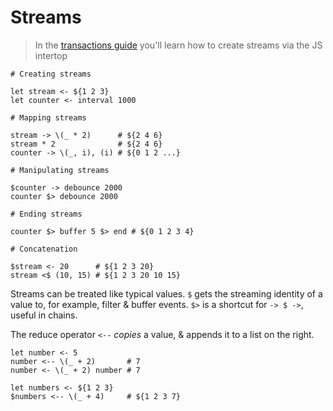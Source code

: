 # Streams

> In the [transactions guide](./7_transactions.md) you'll learn how to create streams via the JS intertop

```fl
# Creating streams

let stream <- ${1 2 3}
let counter <- interval 1000

# Mapping streams

stream -> \(_ * 2)      # ${2 4 6}
stream * 2              # ${2 4 6}
counter -> \(_, i), (i) # ${0 1 2 ...}

# Manipulating streams

$counter -> debounce 2000
counter $> debounce 2000

# Ending streams

counter $> buffer 5 $> end # ${0 1 2 3 4}

# Concatenation

$stream <- 20      # ${1 2 3 20}
stream <$ (10, 15) # ${1 2 3 20 10 15}
```

Streams can be treated like typical values. `$` gets the streaming identity of a value to, for example, filter & buffer events. `$>` is a shortcut for `-> $ ->`, useful in chains.

The reduce operator `<--` *copies* a value, & appends it to a list on the right.

```fl
let number <- 5
number <-- \(_ + 2)       # 7
number <- \(_ + 2) number # 7

let numbers <- ${1 2 3}
$numbers <-- \(_ + 4)     # ${1 2 3 7}
```
